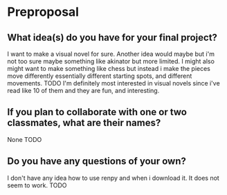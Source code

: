 # Preproposal

## What idea(s) do you have for your final project?
I want to make a visual novel for sure. 
Another idea would maybe but i'm not too sure maybe something like akinator but more limited. 
I might also might want to make something like chess but instead i make the pieces move differently essentially different starting spots, and different movements.
TODO
I'm definitely most interested in visual novels since i've read like 10 of them and they are fun, and interesting.
## If you plan to collaborate with one or two classmates, what are their names?
None
TODO

## Do you have any questions of your own?
I don't have any idea how to use renpy and when i download it. It does not seem to work.
TODO
